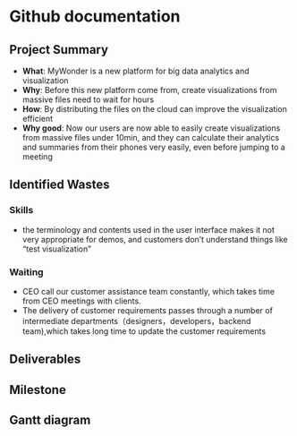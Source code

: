 # Github documentation

## Project Summary
- **What**: MyWonder is a new platform for big data analytics and visualization
- **Why**: Before this new platform come from, create visualizations from massive files need to wait for hours
- **How**: By distributing the files on the cloud can improve the visualization efficient
- **Why good**: Now our users are now able to easily create visualizations from massive files under 10min, and they can calculate their analytics and summaries from their phones very easily, even before jumping to a meeting


## Identified Wastes
### Skills 
- the terminology and contents used in the user interface makes it not very appropriate for demos, and customers don’t understand things like “test visualization”
### Waiting
- CEO call our customer assistance team constantly, which takes time from CEO meetings with clients.
- The delivery of customer requirements passes through a number of intermediate departments（designers，developers，backend team),which takes long time to update the customer requirements


## Deliverables

## Milestone

## Gantt diagram
